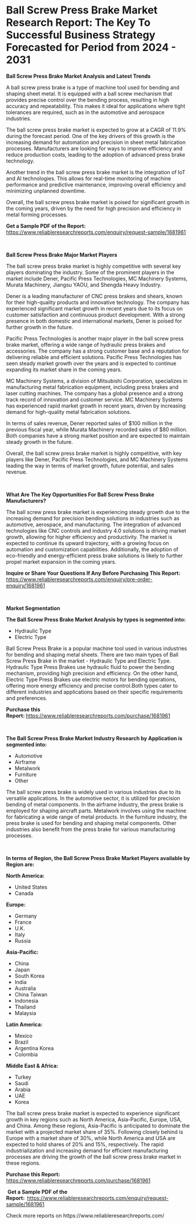 <p><h1>Ball Screw Press Brake Market Research Report: The Key To Successful Business Strategy Forecasted for Period from 2024 - 2031</h1></p><p><strong>Ball Screw Press Brake Market Analysis and Latest Trends</strong></p>
<p><p>A ball screw press brake is a type of machine tool used for bending and shaping sheet metal. It is equipped with a ball screw mechanism that provides precise control over the bending process, resulting in high accuracy and repeatability. This makes it ideal for applications where tight tolerances are required, such as in the automotive and aerospace industries.</p><p>The ball screw press brake market is expected to grow at a CAGR of 11.9% during the forecast period. One of the key drivers of this growth is the increasing demand for automation and precision in sheet metal fabrication processes. Manufacturers are looking for ways to improve efficiency and reduce production costs, leading to the adoption of advanced press brake technology.</p><p>Another trend in the ball screw press brake market is the integration of IoT and AI technologies. This allows for real-time monitoring of machine performance and predictive maintenance, improving overall efficiency and minimizing unplanned downtime.</p><p>Overall, the ball screw press brake market is poised for significant growth in the coming years, driven by the need for high precision and efficiency in metal forming processes.</p></p>
<p><strong>Get a Sample PDF of the Report:&nbsp;</strong> <a href="https://www.reliableresearchreports.com/enquiry/request-sample/1681961">https://www.reliableresearchreports.com/enquiry/request-sample/1681961</a></p>
<p>&nbsp;</p>
<p><strong>Ball Screw Press Brake Major Market Players</strong></p>
<p><p>The ball screw press brake market is highly competitive with several key players dominating the industry. Some of the prominent players in the market include Dener, Pacific Press Technologies, MC Machinery Systems, Murata Machinery, Jiangsu YAOU, and Shengda Heavy Industry.</p><p>Dener is a leading manufacturer of CNC press brakes and shears, known for their high-quality products and innovative technology. The company has experienced significant market growth in recent years due to its focus on customer satisfaction and continuous product development. With a strong presence in both domestic and international markets, Dener is poised for further growth in the future.</p><p>Pacific Press Technologies is another major player in the ball screw press brake market, offering a wide range of hydraulic press brakes and accessories. The company has a strong customer base and a reputation for delivering reliable and efficient solutions. Pacific Press Technologies has seen steady market growth over the years and is expected to continue expanding its market share in the coming years.</p><p>MC Machinery Systems, a division of Mitsubishi Corporation, specializes in manufacturing metal fabrication equipment, including press brakes and laser cutting machines. The company has a global presence and a strong track record of innovation and customer service. MC Machinery Systems has experienced rapid market growth in recent years, driven by increasing demand for high-quality metal fabrication solutions.</p><p>In terms of sales revenue, Dener reported sales of $100 million in the previous fiscal year, while Murata Machinery recorded sales of $80 million. Both companies have a strong market position and are expected to maintain steady growth in the future.</p><p>Overall, the ball screw press brake market is highly competitive, with key players like Dener, Pacific Press Technologies, and MC Machinery Systems leading the way in terms of market growth, future potential, and sales revenue.</p></p>
<p>&nbsp;</p>
<p><strong>What Are The Key Opportunities For Ball Screw Press Brake Manufacturers?</strong></p>
<p><p>The ball screw press brake market is experiencing steady growth due to the increasing demand for precision bending solutions in industries such as automotive, aerospace, and manufacturing. The integration of advanced technologies like CNC controls and industry 4.0 solutions is driving market growth, allowing for higher efficiency and productivity. The market is expected to continue its upward trajectory, with a growing focus on automation and customization capabilities. Additionally, the adoption of eco-friendly and energy-efficient press brake solutions is likely to further propel market expansion in the coming years.</p></p>
<p><strong>Inquire or Share Your Questions If Any Before Purchasing This Report:</strong> <a href="https://www.reliableresearchreports.com/enquiry/pre-order-enquiry/1681961">https://www.reliableresearchreports.com/enquiry/pre-order-enquiry/1681961</a></p>
<p>&nbsp;</p>
<p><strong>Market Segmentation</strong></p>
<p><strong>The Ball Screw Press Brake Market Analysis by types is segmented into:</strong></p>
<p><ul><li>Hydraulic Type</li><li>Electric Type</li></ul></p>
<p><p>Ball Screw Press Brake is a popular machine tool used in various industries for bending and shaping metal sheets. There are two main types of Ball Screw Press Brake in the market - Hydraulic Type and Electric Type. Hydraulic Type Press Brakes use hydraulic fluid to power the bending mechanism, providing high precision and efficiency. On the other hand, Electric Type Press Brakes use electric motors for bending operations, offering more energy efficiency and precise control.Both types cater to different industries and applications based on their specific requirements and preferences.</p></p>
<p><strong>Purchase this Report:&nbsp;</strong><a href="https://www.reliableresearchreports.com/purchase/1681961">https://www.reliableresearchreports.com/purchase/1681961</a></p>
<p>&nbsp;</p>
<p><strong>The Ball Screw Press Brake Market Industry Research by Application is segmented into:</strong></p>
<p><ul><li>Automotive</li><li>Airframe</li><li>Metalwork</li><li>Furniture</li><li>Other</li></ul></p>
<p><p>The ball screw press brake is widely used in various industries due to its versatile applications. In the automotive sector, it is utilized for precision bending of metal components. In the airframe industry, the press brake is employed for shaping aircraft parts. Metalwork involves using the machine for fabricating a wide range of metal products. In the furniture industry, the press brake is used for bending and shaping metal components. Other industries also benefit from the press brake for various manufacturing processes.</p></p>
<p>&nbsp;</p>
<p><strong>In terms of Region, the Ball Screw Press Brake Market Players available by Region are:</strong></p>
<p>
    <p> <strong> North America: </strong>
        <ul>
            <li>United States</li>
            <li>Canada</li>
        </ul>
        </p> 
    <p> <strong> Europe: </strong>
        <ul>
            <li>Germany</li>
            <li>France</li>
            <li>U.K.</li>
            <li>Italy</li>
            <li>Russia</li>
        </ul>
        </p> 
    <p> <strong> Asia-Pacific: </strong>
        <ul>
            <li>China</li>
            <li>Japan</li>
            <li>South Korea</li>
            <li>India</li>
            <li>Australia</li>
            <li>China Taiwan</li>
            <li>Indonesia</li>
            <li>Thailand</li>
            <li>Malaysia</li>
        </ul>
        </p> 
    <p> <strong> Latin America: </strong>
        <ul>
            <li>Mexico</li>
            <li>Brazil</li>
            <li>Argentina Korea</li>
            <li>Colombia</li>
        </ul>
        </p> 
    <p> <strong> Middle East & Africa: </strong>
        <ul>
            <li>Turkey</li>
            <li>Saudi</li>
            <li>Arabia</li>
            <li>UAE</li>
            <li>Korea</li>
        </ul>
    </p>
    </p>
<p><p>The ball screw press brake market is expected to experience significant growth in key regions such as North America, Asia-Pacific, Europe, USA, and China. Among these regions, Asia-Pacific is anticipated to dominate the market with a projected market share of 35%. Following closely behind is Europe with a market share of 30%, while North America and USA are expected to hold shares of 20% and 15%, respectively. The rapid industrialization and increasing demand for efficient manufacturing processes are driving the growth of the ball screw press brake market in these regions.</p></p>
<p><strong>Purchase this Report: </strong><a href="https://www.reliableresearchreports.com/purchase/1681961">https://www.reliableresearchreports.com/purchase/1681961</a></p>
<p>&nbsp;<strong>Get a Sample PDF of the Report:&nbsp;&nbsp;</strong><a href="https://www.reliableresearchreports.com/enquiry/request-sample/1681961">https://www.reliableresearchreports.com/enquiry/request-sample/1681961</a></p>
<p><strong></strong></p>
<p>Check more reports on https://www.reliableresearchreports.com/</p>